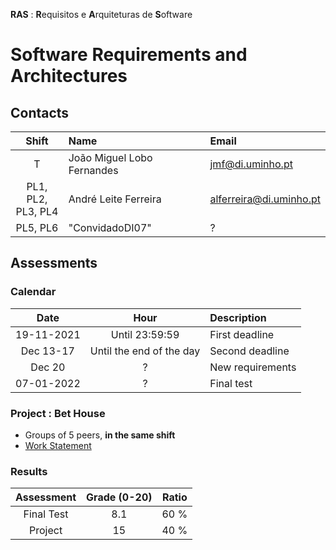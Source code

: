 **RAS** : **R**equisitos e **A**rquiteturas de **S**oftware
# Software Requirements and Architectures

## Contacts

| Shift | Name | Email |
|:-:| :------ | :-----------|
| T |  João Miguel Lobo Fernandes | jmf@di.uminho.pt |
| PL1, PL2,<br>PL3, PL4| André Leite Ferreira|	alferreira@di.uminho.pt |
| PL5, PL6| "ConvidadoDI07" | ? |


## Assessments

### Calendar

| Date | Hour | Description |
|:-:| :-: | :-----------|
| 19-11-2021  | Until 23:59:59 | First deadline |
| Dec 13-17  | Until the end of the day | Second deadline |
| Dec 20  | ? | New requirements |
| 07-01-2022 | ? | Final test |

### Project : Bet House
 - Groups of 5 peers, **in the same shift**
 - [Work Statement](project/RASBet.pdf)

### Results

| Assessment | Grade (0-20)  | Ratio |
| :-:           | :-: |  :-:  |
| Final Test    | 8.1 |  60 % |
| Project       | 15 |  40 % |  


